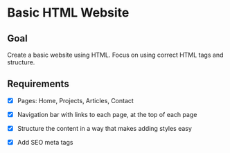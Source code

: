 # Basic HTML Website

## Goal

Create a basic website using HTML. Focus on using correct HTML tags and structure.

## Requirements

- [x] Pages: Home, Projects, Articles, Contact
- [x] Navigation bar with links to each page, at the top of each page
- [x] Structure the content in a way that makes adding styles easy
- [x] Add SEO meta tags

